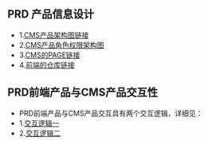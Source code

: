 ## PRD 产品信息设计
- 1.[CMS产品架构图链接](https://raw.githubusercontent.com/dengyingxin/APP_CMS/main/23.png)
- 2.[CMS产品角色权限架构图](https://raw.githubusercontent.com/dengyingxin/APP_CMS/main/%E8%A7%92%E8%89%B2%E6%9D%83%E9%99%90%E6%9E%B6%E6%9E%84%E5%9B%BE.png)
- 3.[CMS的PAGE链接](https://dengyingxin.github.io/APP_CMS/#id=wsrpmr&p=%E5%B0%81%E9%9D%A2&g=1)
- 4.[前端的仓库链接](https://github.com/dengyingxin/APP_Team)
## PRD前端产品与CMS产品交互性
-  PRD前端产品与CMS产品交互具有两个交互逻辑，详细见：
-  1.[交互逻辑一](https://dengyingxin.github.io/APP_CMS/#id=8oxrjz&p=%E9%80%BB%E8%BE%911&g=1)
-  2.[交互逻辑二](https://dengyingxin.github.io/APP_CMS/#id=htbusb&p=%E9%80%BB%E8%BE%912&g=1)
